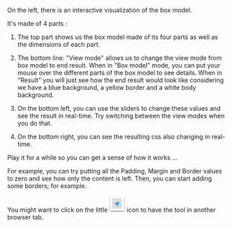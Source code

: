 On the left, there is an interactive visualization of the box model.

It's made of 4 parts :

1. The top part shows us the box model made of its four parts as well as the dimensions of each part.

1. The bottom line: "View mode" allows us to change the view mode from box model to end result. When in "Box model" mode, you can put your mouse over the different parts of the box model to see details. When in "Result" you will just see how the end result would look like considering we have a blue background, a yellow border and a white body background.

1. On the bottom left, you can use the sliders to change these values and see the result in real-time. Try switching between the view modes when you do that.

1. On the bottom right, you can see the resulting css also changing in real-time.

Play it for a while so you can get a sense of how it works ... 

For example, you can try putting all the Padding, Margin and Border values to zero and see how only the content is left. Then, you can start adding some borders; for example.

You might want to click on the little <img class="arrow-inline" src=".guides/img/arrow.png"> icon to have the tool in another browser tab.